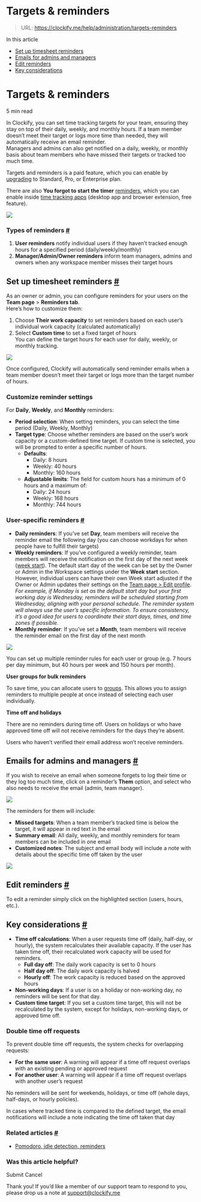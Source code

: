 # Targets & reminders

> URL: https://clockify.me/help/administration/targets-reminders

In this article

* [Set up timesheet reminders](#set-up-timesheet-reminders)
* [Emails for admins and managers](#emails-for-admins-and-managers)
* [Edit reminders](#edit-reminders)
* [Key considerations](#key-considerations-)

# Targets & reminders

5 min read

In Clockify, you can set time tracking targets for your team, ensuring they stay on top of their daily, weekly, and monthly hours. If a team member doesn’t meet their target or logs more time than needed, they will automatically receive an email reminder.  
Managers and admins can also get notified on a daily, weekly, or monthly basis about team members who have missed their targets or tracked too much time.

Targets and reminders is a paid feature, which you can enable by [upgrading](https://clockify.me/pricing) to Standard, Pro, or Enterprise plan.

There are also **You forgot to start the timer** [reminders](https://clockify.me/help/track-time-and-expenses/idle-detection-reminders#reminders), which you can enable inside [time tracking apps](https://clockify.me/apps) (desktop app and browser extension, free feature).

![](https://clockify.me/help/wp-content/uploads/2018/08/Screenshot-2025-03-07-at-09.57.12-1024x234.png)

### Types of reminders [#](#types-of-reminders)

1. **User reminders** notify individual users if they haven’t tracked enough hours for a specified period (daily/weekly/monthly)
2. **Manager/Admin/Owner reminders** inform team managers, admins and owners when any workspace member misses their target hours

## Set up timesheet reminders [#](#set-up-timesheet-reminders)

As an owner or admin, you can configure reminders for your users on the **Team page** > **Reminders tab**.   
Here’s how to customize them:

1. Choose **Their work capacity** to set reminders based on each user’s individual work capacity (calculated automatically)
2. Select **Custom time** to set a fixed target of hours   
   You can define the target hours for each user for daily, weekly, or monthly tracking.

![](https://clockify.me/help/wp-content/uploads/2018/08/Screenshot-2025-03-07-at-10.00.41-1024x258.png)

Once configured, Clockify will automatically send reminder emails when a team member doesn’t meet their target or logs more than the target number of hours.

### **Customize reminder settings**

For **Daily**, **Weekly**, and **Monthly** reminders:

* **Period selection**: When setting reminders, you can select the time period (Daily, Weekly, Monthly)
* **Target type**: Choose whether reminders are based on the user’s work capacity or a custom-defined time target. If custom time is selected, you will be prompted to enter a specific number of hours.
  + **Defaults**:
    - Daily: 8 hours
    - Weekly: 40 hours
    - Monthly: 160 hours
  + **Adjustable limits**: The field for custom hours has a minimum of 0 hours and a maximum of:
    - Daily: 24 hours
    - Weekly: 168 hours
    - Monthly: 744 hours

### User-specific reminders [#](#user-specific-reminders)

* **Daily reminders**: If you’ve set **Day**, team members will receive the reminder email the following day (you can choose workdays for when people have to fulfill their targets)
* **Weekly reminders**: If you’ve configured a weekly reminder, team members will receive the notification on the first day of the next week ([week start](https://clockify.me/help/getting-started/clockify-glossary#week-start)). The default start day of the week can be set by the Owner or Admin in the Workspace settings under the **Week start** section. However, individual users can have their own Week start adjusted if the Owner or Admin updates their settings on the [Team page > Edit profile](https://clockify.me/help/administration/edit-profiles).  
  *For example, if Monday is set as the default start day but your first working day is Wednesday, reminders will be scheduled starting from Wednesday, aligning with your personal schedule. The reminder system will always use the user’s specific information. To ensure consistency, it’s a good idea for users to coordinate their start days, times, and time zones if possible.*
* **Monthly reminder**: If you’ve set a **Month**, team members will receive the reminder email on the first day of the next month

![](https://clockify.me/help/wp-content/uploads/2018/08/Screenshot-2025-03-07-at-10.08.48.png)

You can set up multiple reminder rules for each user or group (e.g. 7 hours per day minimum, but 40 hours per week and 150 hours per month).

**User groups for bulk reminders**

To save time, you can allocate users to [groups](https://clockify.me/help/administration/user-groups). This allows you to assign reminders to multiple people at once instead of selecting each user individually.

**Time off and holidays**

There are no reminders during time off. Users on holidays or who have approved time off will not receive reminders for the days they’re absent.

Users who haven’t verified their email address won’t receive reminders.

## Emails for admins and managers [#](#emails-for-admins-and-managers)

If you wish to receive an email when someone forgets to log their time or they log too much time, click on a reminder’s **Them** option, and select who also needs to receive the email (admin, team manager).

![](https://clockify.me/help/wp-content/uploads/2023/11/Screenshot-2023-11-28-at-11.59.19.png)

The reminders for them will include:

* **Missed targets**: When a team member’s tracked time is below the target, it will appear in red text in the email
* **Summary email**: All daily, weekly, and monthly reminders for team members can be included in one email
* **Customized notes**: The subject and email body will include a note with details about the specific time off taken by the user

![](https://clockify.me/help/wp-content/uploads/2018/08/Screenshot-2025-03-07-at-10.10.37.png)

## Edit reminders [#](#edit-reminders)

To edit a reminder simply click on the highlighted section (users, hours, etc.).

## Key considerations [#](#key-considerations)

* **Time off calculations**: When a user requests time off (daily, half-day, or hourly), the system recalculates their available capacity. If the user has taken time off, their recalculated work capacity will be used for reminders.
  + **Full day off**: The daily work capacity is set to 0 hours
  + **Half day off**: The daily work capacity is halved
  + **Hourly off**: The work capacity is reduced based on the approved hours
* **Non-working days**: If a user is on a holiday or non-working day, no reminders will be sent for that day.
* **Custom time target**: If you set a custom time target, this will not be recalculated by the system, except for holidays, non-working days, or approved time off.

### **Double time off requests**

To prevent double time off requests, the system checks for overlapping requests:

* **For the same user**: A warning will appear if a time off request overlaps with an existing pending or approved request
* **For another user**: A warning will appear if a time off request overlaps with another user’s request

No reminders will be sent for weekends, holidays, or time off (whole days, half-days, or hourly policies).

In cases where tracked time is compared to the defined target, the email notifications will include a note indicating the time off taken that day

### Related articles [#](#related-articles)

* [Pomodoro, idle detection, reminders](https://clockify.me/help/track-time-and-expenses/idle-detection-reminders)

### Was this article helpful?

Submit
Cancel

Thank you! If you’d like a member of our support team to respond to you, please drop us a note at support@clockify.me
